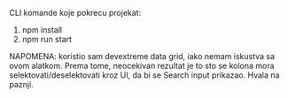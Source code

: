 CLI komande koje pokrecu projekat:

1) npm install
2) npm run start

NAPOMENA:
koristio sam devextreme data grid, iako nemam iskustva sa ovom alatkom. Prema tome, neocekivan rezultat je to sto se kolona mora selektovati/deselektovati kroz UI, da bi se Search input prikazao. Hvala na paznji.